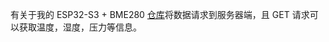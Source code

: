 有关于我的 ESP32-S3 + BME280 [仓库](https://github.com/Lraiin/Temperature)将数据请求到服务器端，且 GET 请求可以获取温度，湿度，压力等信息。